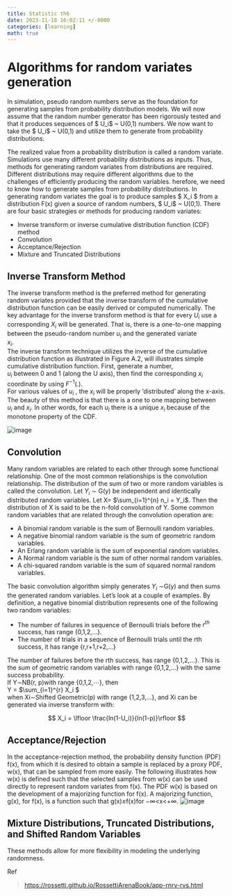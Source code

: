 ```yaml
---
title: Statistic th6
date: 2023-11-18 16:02:11 +/-0000
categories: [learning]
math: true
---
```


#  Algorithms for random variates generation

In simulation, pseudo random numbers serve as the foundation for generating samples from probability distribution models. We will now assume that the random number generator has been rigorously tested and that it produces sequences of  $ U_i$ ~ U(0,1) numbers. We now want to take the  $ U_i$ ~ U(0,1) and utilize them to generate from probability distributions.

The realized value from a probability distribution is called a random variate. Simulations use many different probability distributions as inputs. Thus, methods for generating random variates from distributions are required. Different distributions may require different algorithms due to the challenges of efficiently producing the random variables. 
herefore, we need to know how to generate samples from probability distributions.
In generating random variates the goal is to produce samples $ X_i $ from a distribution F(x) given a source of random numbers, $ U_i$ ~ U(0,1).
There are four basic strategies or methods for producing random variates:

+ Inverse transform or inverse cumulative distribution function (CDF) method
+ Convolution
+ Acceptance/Rejection
+ Mixture and Truncated Distributions


## Inverse Transform Method
The inverse transform method is the preferred method for generating random variates provided that the inverse transform of the cumulative distribution function can be easily derived or computed numerically. The key advantage for the inverse transform method is that for every $U_i$ use a corresponding  $X_i$ will be generated. That is, there is a one-to-one mapping between the pseudo-random number  $u_i$ and the generated variate  
$x_i$. <br>
The inverse transform technique utilizes the inverse of the cumulative distribution function as illustrated in Figure A.2, will illustrates simple cumulative distribution function. First, generate a number,  
$u_i$ between 0 and 1 (along the U axis), then find the corresponding $x_i$ coordinate by using  $F^{-1}$(.). <br>
For various values of $u_i$ , the $x_i$ will be properly ‘distributed’ along the x-axis. The beauty of this method is that there is a one to one mapping between  
$u_i$ and $x_i$. In other words, for each $u_i$ there is a unique $x_i$ because of the monotone property of the CDF. <br>

![image](https://github.com/Cheroberous/cheroberous.github.io/assets/102479391/b2ee91ea-9abc-44e7-bac9-e6ae7899a7e5) <br>

## Convolution
Many random variables are related to each other through some functional relationship. One of the most common relationships is the convolution relationship. The distribution of the sum of two or more random variables is called the convolution. Let $Y_i$ ∼ G(y) be independent and identically distributed random variables. Let  X= $\sum_{i=1}^{n} n_i = Y_i$. 
Then the distribution of  X is said to be the n-fold convolution of  Y. Some common random variables that are related through the convolution operation are:

+ A binomial random variable is the sum of Bernoulli random variables.
+ A negative binomial random variable is the sum of geometric random variables.
+ An Erlang random variable is the sum of exponential random variables.
+ A Normal random variable is the sum of other normal random variables.
+ A chi-squared random variable is the sum of squared normal random variables.

The basic convolution algorithm simply generates  $Y_i$ ∼G(y) and then sums the generated random variables. Let’s look at a couple of examples. By definition, a negative binomial distribution represents one of the following two random variables:

+ The number of failures in sequence of Bernoulli trials before the $r^{th}$ success, has range  {0,1,2,…}.
+ The number of trials in a sequence of Bernoulli trials until the rth success, it has range  {r,r+1,r+2,…}
 

The number of failures before the rth success, has range  {0,1,2,…}. This is the sum of geometric random variables with range  {0,1,2,…} with the same success probability. <br>
If  Y∼NB(r, p)with range {0,1,2,⋯}, then <br>
Y = $\sum_{i=1}^{r} X_i $ <br>
when  Xi∼Shifted Geometric(p) with range {1,2,3,…}, and Xi can be generated via inverse transform with: <br>

$$ 
X_i = \lfloor \frac{ln(1-U_i)}{ln(1-p)}\rfloor 
$$

## Acceptance/Rejection
In the acceptance-rejection method, the probability density function (PDF)  f(x), from which it is desired to obtain a sample is replaced by a proxy PDF,  
w(x), that can be sampled from more easily. The following illustrates how  w(x) is defined such that the selected samples from  w(x) can be used directly to represent random variates from  f(x).
The PDF  w(x) is based on the development of a majorizing function for  f(x). A majorizing function,  g(x), for  f(x), is a function such that  g(x)≥f(x)for  −∞<x<+∞.
![image](https://github.com/Cheroberous/cheroberous.github.io/assets/102479391/c2d4ec65-2c52-42f9-a088-65b216492051) <br>

## Mixture Distributions, Truncated Distributions, and Shifted Random Variables
These methods allow for more flexibility in modeling the underlying randomness.






Ref
>https://rossetti.github.io/RossettiArenaBook/app-rnrv-rvs.html
